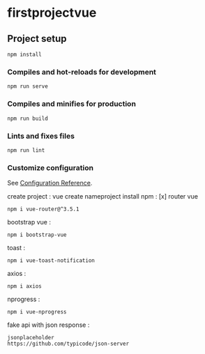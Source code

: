 # firstprojectvue

## Project setup
```
npm install
```

### Compiles and hot-reloads for development
```
npm run serve
```

### Compiles and minifies for production
```
npm run build
```

### Lints and fixes files
```
npm run lint
```

### Customize configuration
See [Configuration Reference](https://cli.vuejs.org/config/).

create project :
vue create nameproject
install npm :
[x] router vue 

```
npm i vue-router@^3.5.1
```
bootstrap vue :

```
npm i bootstrap-vue
```
toast :
```
npm i vue-toast-notification
```
axios :
```
npm i axios
```
nprogress : 
```
npm i vue-nprogress
```

fake api with json response : 
```
jsonplaceholder 
https://github.com/typicode/json-server
```